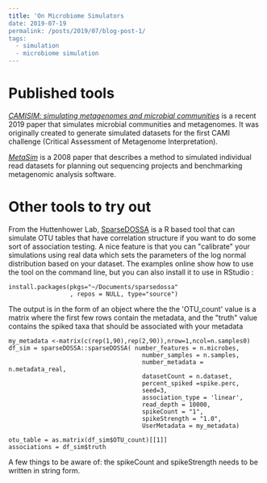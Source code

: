 ```yaml
---
title: 'On Microbiome Simulators
date: 2019-07-19
permalink: /posts/2019/07/blog-post-1/
tags:
  - simulation
  - microbiome simulation
---
```


Published tools
======

[*CAMISIM: simulating metagenomes and microbial communities*](https://doi.org/10.1186/s40168-019-0633-6) is a recent 2019 paper that simulates microbial communities and metagenomes. It was originally created to generate simulated datasets for the first CAMI challenge (Critical Assessment of Metagenome Interpretation). 

[*MetaSim*](https://doi.org/10.1371/journal.pone.0003373) is a 2008 paper that describes a method to simulated individual read datasets for planning out sequencing projects and benchmarking metagenomic analysis software.



Other tools to try out
======
From the Huttenhower Lab, [SparseDOSSA](http://huttenhower.sph.harvard.edu/sparsedossa) is a R based tool that can simulate OTU tables that have correlation structure if you want to do some sort of association testing. A nice feature is that you can "calibrate" your simulations using real data which sets the parameters of the log normal distribution based on your dataset. The examples online show how to use the tool on the command line, but you can also install it to use in RStudio :
```{r}
install.packages(pkgs="~/Documents/sparsedossa"
                 , repos = NULL, type="source")
```
The output is in the form of an object where the the 'OTU_count' value is a matrix where the first few rows contain the metadata, and the "truth" value contains the spiked taxa that should be associated with your metadata

```{r}
my_metadata <-matrix(c(rep(1,90),rep(2,90)),nrow=1,ncol=n.samples0)
df_sim = sparseDOSSA::sparseDOSSA( number_features = n.microbes, 
                                     number_samples = n.samples, 
                                     number_metadata = n.metadata_real, 
                                     datasetCount = n.dataset, 
                                     percent_spiked =spike.perc,
                                     seed=3,
                                     association_type = 'linear',
                                     read_depth = 10000,
                                     spikeCount = "1",
                                     spikeStrength = "1.0",
                                     UserMetadata = my_metadata)

otu_table = as.matrix(df_sim$OTU_count)[[1]]  
associations = df_sim$truth                                
```
A few things to be aware of: the spikeCount and spikeStrength needs to be written in string form.

